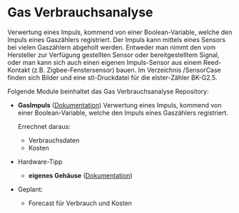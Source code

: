 # Gas Verbrauchsanalyse

Verwertung eines Impuls, kommend von einer Boolean-Variable, welche den Impuls eines Gaszählers registriert. Der Impuls kann mittels eines Sensors bei vielen Gaszählern abgeholt werden. Entweder man nimmt den vom Hersteller zur Verfügung gestellten Sensor oder bereitgestelltem Signal, oder man kann sich auch einen eigenen Impuls-Sensor aus einem Reed-Kontakt (z.B. Zigbee-Fenstersensor) bauen.
Im Verzeichnis /SensorCase finden sich Bilder und eine stl-Druckdatei für die elster-Zähler BK-G2.5.

Folgende Module beinhaltet das Gas Verbrauchsanalyse Repository:

- __GasImpuls__ ([Dokumentation](GasImpuls))
	Verwertung eines Impuls, kommend von einer Boolean-Variable, welche den Impuls eines Gaszählers registriert.

	Errechnet daraus:
	- Verbrauchsdaten
	- Kosten

- Hardware-Tipp

	- __eigenes Gehäuse__ ([Dokumentation](SensorCase))

- Geplant:
	- Forecast für Verbrauch und Kosten
